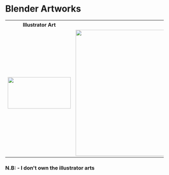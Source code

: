 # Blender Artworks

<table>
  <tr>
    <th><strong>Illustrator Art</strong></th>
    <th><strong>Blender 3D Creation</strong></th>
  </tr>
  <tr>
    <td><img src="https://github.com/Neloy-Barman/Blender-Artworks/assets/110896263/7286ce88-df34-4e72-aef6-4f0575583927" height="100" width="200"></td>
    <td><img src="https://github.com/Neloy-Barman/Blender-Artworks/assets/110896263/d14caffc-1fec-4979-9ca2-e1b278f4da74" height="400" width="900"></td>
  </tr>
</table>

<h3>N.B: - I don't own the illustrator arts</h3>
